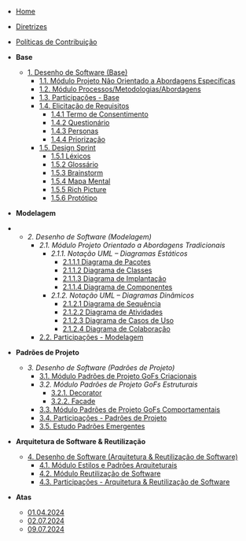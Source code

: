 <!-- docs/_sidebar.md -->

- [Home](./README.md)
- [Diretrizes](./Diretrizes/Diretrizes.md)
- [Políticas de Contribuição](./CONTRIBUTING.md)

- **Base**

  - [1. Desenho de Software (Base)](./Base/1.Base.md)
    - [1.1. Módulo Projeto Não Orientado a Abordagens Específicas](./Base/1.1.AbordagemNaoEspecifica.md)
    - [1.2. Módulo Processos/Metodologias/Abordagens](./Base/1.2.ProcessosMetodologiasAbordagens.md)
    - [1.3. Participações - Base](./Base/1.3.ParticipacoesBase.md)
    - [1.4. Elicitação de Requisitos](./Base/ElicitacaoRequisitos/Elicitacao.md)
      - [1.4.1 Termo de Consentimento](./Base/ElicitacaoRequisitos/TermoConsentimento.md)
      - [1.4.2 Questionário](./Base/ElicitacaoRequisitos/Questionario.md)
      - [1.4.3 Personas](./Base/ElicitacaoRequisitos/Personas.md)
      - [1.4.4 Priorização](./Base/ElicitacaoRequisitos/Priorizacao.md)
    - [1.5. Design Sprint](./Base/DesignSprint.md)
      - [1.5.1 Léxicos](./Base/Lexicos.md)
      - [1.5.2 Glossário](./Base/Glossario.md)
      - [1.5.3 Brainstorm](./Base/Brainstorming.md)
      - [1.5.4 Mapa Mental](./Base/MapaMental.md)
      - [1.5.5 Rich Picture](./Base/RichPicture.md)
      - [1.5.6 Protótipo](./Base/Prototipo.md)

- **Modelagem**
- - _2. Desenho de Software (Modelagem)_
    - _2.1. Módulo Projeto Orientado a Abordagens Tradicionais_
      - _2.1.1. Notação UML – Diagramas Estáticos_
        - [2.1.1.1 Diagrama de Pacotes](./Modelagem/2.1.1.1.DiagramadePacotes.md)
        - [2.1.1.2 Diagrama de Classes](./Modelagem/2.1.1.2.DiagramaClasses.md)
        - [2.1.1.3 Diagrama de Implantação](./Modelagem/2.1.1.3.DiagramaImplemetacao.md)
        - [2.1.1.4 Diagrama de Componentes](./Modelagem/2.1.1.4.DiagramaComponente.md)
      - _2.1.2. Notação UML – Diagramas Dinâmicos_
        - [2.1.2.1 Diagrama de Sequência](./Modelagem/2.1.2.1.DiagramaSequencia.md)
        - [2.1.2.2 Diagrama de Atividades](./Modelagem/2.1.2.2.DiagramadeAtividades.md)
        - [2.1.2.3 Diagrama de Casos de Uso](./Modelagem/2.1.2.3.DiagramaEstados.md)
        - [2.1.2.4 Diagrama de Colaboração](./Modelagem/2.1.3DiagramaDeColoboração.md)
    - [2.2. Participações - Modelagem](./Modelagem/participacao.md)

- **Padrões de Projeto**

  - _3. Desenho de Software (Padrões de Projeto)_
    - [3.1. Módulo Padrões de Projeto GoFs Criacionais](./PadroesDeProjeto/3.1.GoFsCriacionais.md)
    - _3.2. Módulo Padrões de Projeto GoFs Estruturais_
        - [3.2.1. Decorator](./PadroesDeProjeto/3.2.1.GoFsEstruturaisDecorator.md)
        - [3.2.2. Facade](./PadroesDeProjeto/3.2.2.GoFsEstruturaisFacade.md)
    - [3.3. Módulo Padrões de Projeto GoFs Comportamentais](./PadroesDeProjeto/3.3.GoFsComportamentais.md)
    - [3.4. Participações - Padrões de Projeto](./PadroesDeProjeto/3.4.ParticipacoesPadroes.md)
    - [3.5. Estudo Padrões Emergentes](./PadroesDeProjeto/3.5.EstudoPadrõesEmergentes.md)

- **Arquitetura de Software & Reutilização**

  - [4. Desenho de Software (Arquitetura & Reutilização de Software)](/docs/ArquiteturaReutilizacao/4.ArquiteturaReutilizacao.md)
    - [4.1. Módulo Estilos e Padrões Arquiteturais](/docs/ArquiteturaReutilizacao/4.1.PadroesArquiteturais.md)
    - [4.2. Módulo Reutilização de Software](/docs/ArquiteturaReutilizacao/4.2.ReutilizacaoDeSoftware.md)
    - [4.3. Participações - Arquitetura & Reutilização de Software](/docs/ArquiteturaReutilizacao/4.3.ParticipacoesArqReutilizacao.md)

- **Atas**
  - [01.04.2024](./Atas/01.04.2024.md)
  - [02.07.2024](./Atas/02.07.2024.md)
  - [09.07.2024](./Atas/09.07.2024.md)
